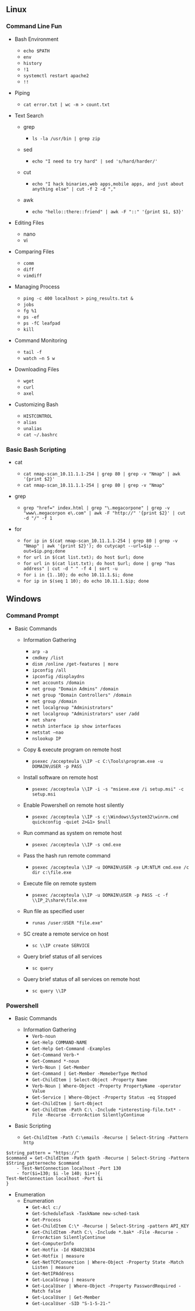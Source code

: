 ## Linux

### Command Line Fun

- Bash Environment
	- `echo $PATH`
	- `env`
	- `history`
	- `!1`
	- `systemctl restart apache2`
	- `!!`

- Piping
	- `cat error.txt | wc -m > count.txt`

- Text Search
	- grep
		- `ls -la /usr/bin | grep zip`

	- sed
		- `echo "I need to try hard" | sed 's/hard/harder/'`

	- cut
		- `echo "I hack binaries,web apps,mobile apps, and just about anything else" | cut -f 2 -d ","`

	- awk
		- `echo "hello::there::friend" | awk -F "::" '{print $1, $3}'`

- Editing Files
	- nano
	- vi

- Comparing Files
	- `comm`
	- `diff`
	- `vimdiff`

- Managing Process
	- `ping -c 400 localhost > ping_results.txt &`
	- `jobs`
	- `fg %1`
	- `ps -ef`
	- `ps -fC leafpad`
	- `kill`

- Command Monitoring
	- `tail -f`
	- `watch –n 5 w`

- Downloading Files
	- `wget`
	- `curl`
	- `axel`

- Customizing Bash
	- `HISTCONTROL`
	- `alias`
	- `unalias`
	- `cat ~/.bashrc`

### Basic Bash Scripting

- cat
	- `cat nmap-scan_10.11.1.1-254 | grep 80 | grep -v "Nmap" | awk '{print $2}'`
	- `cat nmap-scan_10.11.1.1-254 | grep 80 | grep -v "Nmap"`

- grep
	- `grep "href=" index.html | grep "\.megacorpone" | grep -v "www\.megacorpon e\.com" | awk -F "http://" '{print $2}' | cut -d "/" -f 1`

- for
	- `for ip in $(cat nmap-scan_10.11.1.1-254 | grep 80 | grep -v "Nmap" | awk '{print $2}'); do cutycapt --url=$ip --out=$ip.png;done`
	- `for url in $(cat list.txt); do host $url; done`
	- `for url in $(cat list.txt); do host $url; done | grep "has address" | cut -d " " -f 4 | sort -u`
	- `for i in {1..10}; do echo 10.11.1.$i; done`
	- `for ip in $(seq 1 10); do echo 10.11.1.$ip; done`


## Windows

### Command Prompt

- Basic Commands
	- Information Gathering
		- `arp -a`
		- `cmdkey /list`
		- `dism /online /get-features | more`
		- `ipconfig /all`
		- `ipconfig /displaydns`
		- `net accounts /domain`
		- `net group "Domain Admins" /domain`
		- `net group "Domain Controllers" /domain`
		- `net group /domain`
		- `net localgroup "Administrators"`
		- `net localgroup "Administrators" user /add`
		- `net share`
		- `netsh interface ip show interfaces`
		- `netstat –nao`
		- `nslookup IP`
  
	- Copy & execute program on remote host
		- `psexec /accepteula \\IP -c C:\Tools\program.exe -u DOMAIN\USER -p PASS`

	- Install software on remote host
		- `psexec /accepteula \\IP -i -s "msiexe.exe /i setup.msi" -c setup.msi`

	- Enable Powershell on remote host silently
		- `psexec /accepteula \\IP -s c:\Windows\System32\winrm.cmd quickconfig -quiet 2>&1> $null`

	- Run command as system on remote host
		- `psexec /accepteula \\IP -s cmd.exe`

	- Pass the hash run remote command
		- `psexec /accepteula \\IP -u DOMAIN\USER -p LM:NTLM cmd.exe /c dir c:\file.exe`

	- Execute file on remote system
		- `psexec /accepteula \\IP -u DOMAIN\USER -p PASS -c -f \\IP_2\share\file.exe`

	- Run file as specified user
		- `runas /user:USER "file.exe"`

	- SC create a remote service on host
		- `sc \\IP create SERVICE`

	- Query brief status of all services
		- `sc query`

	- Query brief status of all services on remote host 
		- `sc query \\IP`

### Powershell

- Basic Commands
	- Information Gathering
		- `Verb-noun`
		- `Get-Help COMMAND-NAME`
		- `Get-Help Get-Command -Examples`
		- `Get-Command Verb-*`
		- `Get-Command *-noun`
		- `Verb-Noun | Get-Member`
		- `Get-Command | Get-Member -MemeberType Method`
		- `Get-ChildItem | Select-Object -Property Name`
		- `Verb-Noun | Where-Object -Property PropertyName -operator Value`
		- `Get-Service | Where-Object -Property Status -eq Stopped`
		- `Get-ChildItem | Sort-Object`
		- `Get-ChildItem -Path C:\ -Include *interesting-file.txt* -File -Recurse -ErrorAction SilentlyContinue`

- Basic Scripting

	- `Get-ChildItem -Path C:\emails -Recurse | Select-String -Pattern http`
``` $path = "C:\Users\Administrator\Desktop\emails\*"
$string_pattern = "https://"
$command = Get-ChildItem -Path $path -Recurse | Select-String -Pattern $String_patternecho $command
	- Test-NetConnection localhost -Port 130
	- for($i=130; $i -le 140; $i++){
Test-NetConnection localhost -Port $i
}
```

- Enumeration
	- Enumeration
		- `Get-Acl c:/`
		- `Get-ScheduleTask -TaskName new-sched-task`
		- `Get-Process`
		- `Get-ChildItem C:\* -Recurse | Select-String -pattern API_KEY`
		- `Get-ChildItem -Path C:\ -Include *.bak* -File -Recurse -ErrorAction SilentlyContinue`
		- `Get-ComputerInfo`
		- `Get-Hotfix -Id KB4023834`
		- `Get-Hotfix | measure`
		- `Get-NetTCPConnection | Where-Object -Property State -Match Listen | measure`
		- `Get-NetIPAddress`
		- `Get-LocalGroup | measure`
		- `Get-LocalUser | Where-Object -Property PasswordRequired -Match false`
		- `Get-LocalUser | Get-Member`
		- `Get-LocalUser -SID "S-1-5-21-"`
